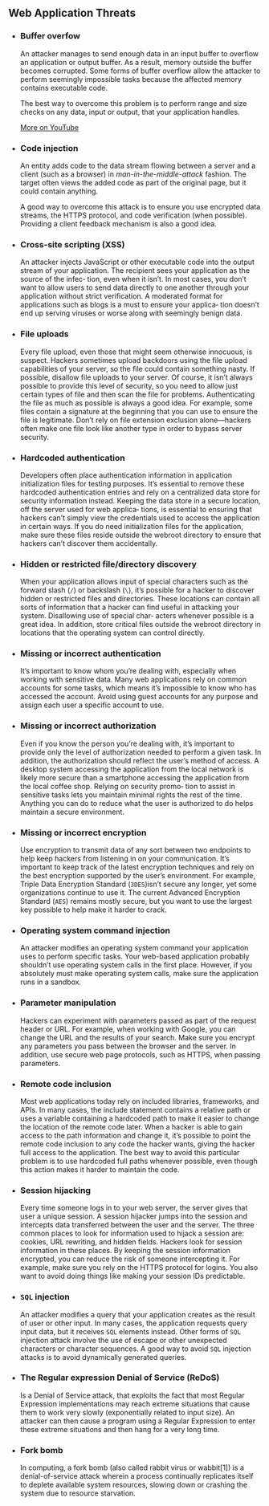 ## Web Application Threats
* ### Buffer overfow
    An attacker manages to send enough data in an input buffer to overflow an application or output buffer. As a result, memory outside the buffer becomes corrupted. Some forms of buffer overflow allow the attacker to perform seemingly impossible tasks because the affected memory contains executable code.

    The best way to overcome this problem is to perform range and size checks on any data, input or output, that your application handles.

    [More on YouTube](https://www.youtube.com/watch?v=1S0aBV-Waeo)

* ### Code injection
    An entity adds code to the data stream flowing between a server and a client (such as a browser) in _man-in-the-middle-attack_ fashion. The target often views the added code as part of the original page, but it could contain anything.

    A good way to overcome this attack is to ensure you use encrypted data streams, the HTTPS protocol, and code verification (when possible). Providing a client feedback mechanism is also a good idea.

* ### Cross-site scripting (XSS)
    An attacker injects JavaScript or other executable code into the output stream of your application. The recipient sees your application as the source of the infec‐ tion, even when it isn’t. In most cases, you don’t want to allow users to send data directly to one another through your application without strict verification. A moderated format for applications such as blogs is a must to ensure your applica‐ tion doesn’t end up serving viruses or worse along with seemingly benign data.

* ### File uploads
    Every file upload, even those that might seem otherwise innocuous, is suspect. Hackers sometimes upload backdoors using the file upload capabilities of your server, so the file could contain something nasty. If possible, disallow file uploads to your server. Of course, it isn’t always possible to provide this level of security, so you need to allow just certain types of file and then scan the file for problems. Authenticating the file as much as possible is always a good idea. For example, some files contain a signature at the beginning that you can use to ensure the file is legitimate. Don’t rely on file extension exclusion alone—hackers often make one file look like another type in order to bypass server security.

* ### Hardcoded authentication
    Developers often place authentication information in application initialization files for testing purposes. It’s essential to remove these hardcoded authentication entries and rely on a centralized data store for security information instead. Keeping the data store in a secure location, off the server used for web applica‐ tions, is essential to ensuring that hackers can’t simply view the credentials used to access the application in certain ways. If you do need initialization files for the application, make sure these files reside outside the webroot directory to ensure that hackers can’t discover them accidentally.

* ### Hidden or restricted file/directory discovery
    When your application allows input of special characters such as the forward slash (`/`) or backslash (`\`), it’s possible for a hacker to discover hidden or restricted files and directories. These locations can contain all sorts of information that a hacker can find useful in attacking your system. Disallowing use of special char‐ acters whenever possible is a great idea. In addition, store critical files outside the webroot directory in locations that the operating system can control directly.

* ### Missing or incorrect authentication
    It’s important to know whom you’re dealing with, especially when working with sensitive data. Many web applications rely on common accounts for some tasks, which means it’s impossible to know who has accessed the account. Avoid using guest accounts for any purpose and assign each user a specific account to use.

* ### Missing or incorrect authorization
    Even if you know the person you’re dealing with, it’s important to provide only the level of authorization needed to perform a given task. In addition, the authorization should reflect the user’s method of access. A desktop system accessing the application from the local network is likely more secure than a smartphone accessing the application from the local coffee shop. Relying on security promo‐ tion to assist in sensitive tasks lets you maintain minimal rights the rest of the time. Anything you can do to reduce what the user is authorized to do helps maintain a secure environment.

* ### Missing or incorrect encryption
    Use encryption to transmit data of any sort between two endpoints to help keep hackers from listening in on your communication. It’s important to keep track of the latest encryption techniques and rely on the best encryption supported by the user’s environment. For example, Triple Data Encryption Standard (`3DES`)isn’t secure any longer, yet some organizations continue to use it. The current Advanced Encryption Standard (`AES`) remains mostly secure, but you want to use the largest key possible to help make it harder to crack.

* ### Operating system command injection
    An attacker modifies an operating system command your application uses to perform specific tasks. Your web-based application probably shouldn’t use operating system calls in the first place. However, if you absolutely must make operating system calls, make sure the application runs in a sandbox.

* ### Parameter manipulation
    Hackers can experiment with parameters passed as part of the request header or URL. For example, when working with Google, you can change the URL and the results of your search. Make sure you encrypt any parameters you pass between the browser and the server. In addition, use secure web page protocols, such as HTTPS, when passing parameters.

* ### Remote code inclusion
    Most web applications today rely on included libraries, frameworks, and APIs. In many cases, the include statement contains a relative path or uses a variable containing a hardcoded path to make it easier to change the location of the remote code later. When a hacker is able to gain access to the path information and change it, it’s possible to point the remote code inclusion to any code the hacker wants, giving the hacker full access to the application. The best way to avoid this particular problem is to use hardcoded full paths whenever possible, even though this action makes it harder to maintain the code.

* ### Session hijacking
    Every time someone logs in to your web server, the server gives that user a unique session. A session hijacker jumps into the session and intercepts data transferred between the user and the server. The three common places to look for information used to hijack a session are: cookies, URL rewriting, and hidden fields. Hackers look for session information in these places. By keeping the session information encrypted, you can reduce the risk of someone intercepting it. For example, make sure you rely on the HTTPS protocol for logins. You also want to avoid doing things like making your session IDs predictable.

* ### `SQL` injection
    An attacker modifies a query that your application creates as the result of user or other input. In many cases, the application requests query input data, but it receives `SQL` elements instead. Other forms of `SQL` injection attack involve the use of escape or other unexpected characters or character sequences. A good way to avoid `SQL` injection attacks is to avoid dynamically generated queries.

* ### The Regular expression Denial of Service (ReDoS)

    Is a Denial of Service attack, that exploits the fact that most Regular Expression implementations may reach extreme situations that cause them to work very slowly (exponentially related to input size). An attacker can then cause a program using a Regular Expression to enter these extreme situations and then hang for a very long time.

* ### Fork bomb

    In computing, a fork bomb (also called rabbit virus or wabbit[1]) is a denial-of-service attack wherein a process continually replicates itself to deplete available system resources, slowing down or crashing the system due to resource starvation.
